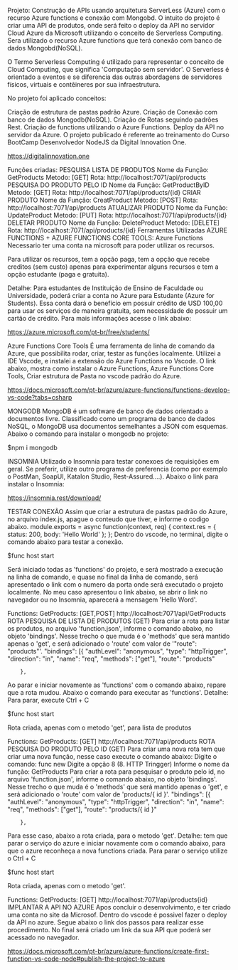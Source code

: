 Projeto: Construção de APIs usando arquitetura ServerLess (Azure) com o recurso Azure functions e conexão com Mongobd.
O intuito do projeto é criar uma API de produtos, onde será feito o deploy da API no servidor Cloud Azure da Microsoft utilizando o conceito de Serverless Computing. Sera utilizado o recurso Azure functions que terá conexão com banco de dados Mongobd(NoSQL).

O Termo Serverless Computing é utilizado para representar o conceito de Cloud Computing, que significa 'Computação sem servidor'. O Serverless é orientado a eventos e se diferencia das outras abordagens de servidores físicos, virtuais e contêineres por sua infraestrutura.

No projeto foi aplicado conceitos:

Criação de estrutura de pastas padrão Azure.
Criação de Conexão com banco de dados Mongodb(NoSQL).
Criação de Rotas seguindo padrões Rest.
Criação de functions utilizando o Azure Functions.
Deploy da API no servidor da Azure.
O projeto publicado é referente ao treinamento do Curso BootCamp Desenvolvedor NodeJS da Digital Innovation One.

https://digitalinnovation.one

Funções criadas:
PESQUISA LISTA DE PRODUTOS
Nome da Função: GetProducts
Metodo: [GET]
Rota: http://localhost:7071/api/products
PESQUISA DO PRODUTO PELO ID
Nome da Função: GetProductByID 
Metodo: [GET]
Rota: http://localhost:7071/api/products/{id}
CRIAR PRODUTO
Nome da Função: CreatProduct
Metodo: [POST]
Rota: http://localhost:7071/api/products
ATUALIZAR PRODUTO
Nome da Função: UpdateProduct
Metodo: [PUT]
Rota: http://localhost:7071/api/products/{id}
DELETAR PRODUTO
Nome da Função: DeleteProduct
Metodo: [DELETE] 
Rota: http://localhost:7071/api/products/{id}
Ferramentas Utilizadas
AZURE FUNCTIONS + AZURE FUNCTIONS CORE TOOLS:
Azure Functions Necessario ter uma conta na microsoft para poder utilizar os recursos.

Para utilizar os recursos, tem a opção paga, tem a opção que recebe creditos (sem custo) apenas para experimentar alguns recursos e tem a opção estudante (paga e gratuita).

Detalhe: Para estudantes de Instituição de Ensino de Faculdade ou Universidade, poderá criar a conta no Azure para Estudante (Azure for Students). Essa conta dará o benefício em possuir crédito de USD 100,00 para usar os serviços de maneira gratuita, sem necessidade de possuir um cartão de crédito. Para mais informações acesse o link abaixo:

https://azure.microsoft.com/pt-br/free/students/

Azure Functions Core Tools É uma ferramenta de linha de comando da Azure, que possibilita rodar, criar, testar as funções localmente. Utilizei a IDE Vscode, e instalei a extensão do Azure Functions no Vscode. O link abaixo, mostra como instalar o Azure Functions, Azure Functions Core Tools, Criar estrutura de Pasta no vscode padrão do Azure.

https://docs.microsoft.com/pt-br/azure/azure-functions/functions-develop-vs-code?tabs=csharp

MONGODB
MongoDB é um software de banco de dados orientado a documentos livre. Classificado como um programa de banco de dados NoSQL, o MongoDB usa documentos semelhantes a JSON com esquemas. Abaixo o comando para instalar o mongodb no projeto:

$npm i mongodb

INSOMNIA
Utilizado o Insomnia para testar conexoes de requisições em geral. Se preferir, utilize outro programa de preferencia (como por exemplo o PostMan, SoapUI, Katalon Studio, Rest-Assured....). Abaixo o link para instalar o Insomnia:

https://insomnia.rest/download/

TESTAR CONEXÃO
Assim que criar a estrutura de pastas padrão do Azure, no arquivo index.js, apague o conteudo que tiver, e informe o codigo abaixo.
module.exports = async function(context, req) {
    context.res = {
        status: 200,
        body: 'Hello World'
    };
};
Dentro do vscode, no terminal, digite o comando abaixo para testar a conexão.

$func host start

Será iniciado todas as 'functions' do projeto, e será mostrado a execução na linha de comando, e quase no final da linha de comando, será apresentado o link com o numero da porta onde será executado o projeto localmente. No meu caso apresentou o link abaixo, se abrir o link no navegador ou no Insomnia, aparecerá a mensagem 'Hello Word'.

Functions:
        GetProducts: [GET,POST] http://localhost:7071/api/GetProducts
ROTA PESQUISA DE LISTA DE PRODUTOS (GET)
Para criar a rota para listar os produtos, no arquivo 'function.json', informe o comando abaixo, no objeto 'bindings'. Nesse trecho o que muda é o 'methods' que será mantido apenas o 'get', e será adicionado o 'route' com valor de '"route": "products"'.
 "bindings": [{
            "authLevel": "anonymous",
            "type": "httpTrigger",
            "direction": "in",
            "name": "req",
            "methods": ["get"],
            "route": "products"

        },
Ao parar e iniciar novamente as 'functions' com o comando abaixo, repare que a rota mudou. Abaixo o comando para executar as 'functions'. Detalhe: Para parar, execute Ctrl + C

$func host start

Rota criada, apenas com o metodo 'get', para lista de produtos

Functions:
        GetProducts: [GET] http://localhost:7071/api/products
ROTA PESQUISA DO PRODUTO PELO ID (GET)
Para criar uma nova rota tem que criar uma nova função, nesse caso execute o comando abaixo:
Digite o comando: func new
Digite a opção 8 (8. HTTP Tringger)
Informe o nome da função: GetProducts
Para criar a rota para pesquisar o produto pelo id, no arquivo 'function.json', informe o comando abaixo, no objeto 'bindings'. Nesse trecho o que muda é o 'methods' que será mantido apenas o 'get', e será adicionado o 'route' com valor de 'products/{ id }'.
"bindings": [{
            "authLevel": "anonymous",
            "type": "httpTrigger",
            "direction": "in",
            "name": "req",
            "methods": ["get"],
            "route": "products/{ id }"

        },
Para esse caso, abaixo a rota criada, para o metodo 'get'. Detalhe: tem que parar o serviço do azure e iniciar novamente com o comando abaixo, para que o azure reconheça a nova functions criada. Para parar o serviço utilize o Ctrl + C

$func host start

Rota criada, apenas com o metodo 'get'.

Functions:
        GetProducts: [GET] http://localhost:7071/api/products{id}
IMPLANTAR A API NO AZURE
Apos concluir o desenvolvimento, e ter criado uma conta no site da Microsof. Dentro do vscode é possivel fazer o deploy da API no azure. Segue abaixo o link dos passos para realizar esse procedimento. No final será criado um link da sua API que poderá ser acessado no navegador.

https://docs.microsoft.com/pt-br/azure/azure-functions/create-first-function-vs-code-node#publish-the-project-to-azure
